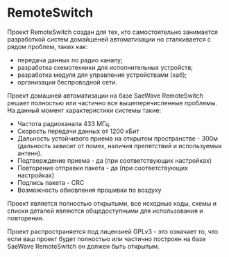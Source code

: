 # RemoteSwitch

Проект RemoteSwitch создан для тех, кто самостоятельно занимается разработкой систем домайшеней автоматизации но сталкивается с рядом проблем, таких как:
- передача данных по радио каналу;
- разработка схемотехники для исполнительных устройств;
- разработка модуля для управления устройствами (хаб);
- организации беспроводной сети.

Проект домашней автоматизации на базе SaeWave RemoteSwitch решает полностью или частично все вышеперечисленные проблемы. На данный момент характеристики системы такие:
- Частота радиоканала 433 МГц.
- Скорость передачи данных от 1200 кБит
- Дальность устойчивого приема на открытом пространстве - 300м (дальность зависит от помех, наличия препятствий и используемых антенн).
- Подтверждение приема - да (при соответствующих настройках)
- Повторение отправки пакета - да (при соответствующих настройках)
- Подпись пакета - CRC
- Возможность обновления прошивки по воздуху

Проект является полностью открытыми, все исходные коды, схемы и списки деталей являются общедоступными для использования и повторения.

Проект распространяется под лицензией GPLv3 - это означает то, что если ваш проект будет полностью или частично построен на базе SaeWave RemoteSwitch он должен быть открытым.
